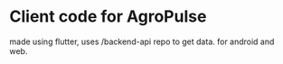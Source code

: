 # Client code for AgroPulse

made using flutter, uses /backend-api repo to get data.
for android and web.
 
